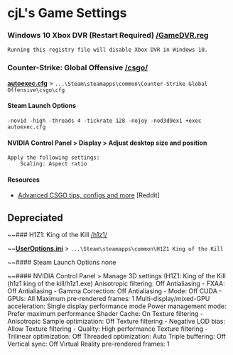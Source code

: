 # cjL's Game Settings

### Windows 10 Xbox DVR (Restart Required) [/GameDVR.reg](https://github.com/cjLGH/game-settings/tree/master/GameDVR.reg)
	Running this registry file will disable Xbox DVR in Windows 10.

### Counter-Strike: Global Offensive [/csgo/](https://github.com/cjLGH/game-settings/tree/master/csgo)

[**autoexec.cfg**](https://github.com/cjLGH/game-settings/blob/master/csgo/autoexec.cfg) > `...\Steam\steamapps\common\Counter-Strike Global Offensive\csgo\cfg`

#### Steam Launch Options
	-novid -high -threads 4 -tickrate 128 -nojoy -nod3d9ex1 +exec autoexec.cfg

#### NVIDIA Control Panel > Display > Adjust desktop size and position
	Apply the following settings:
		Scaling: Aspect ratio

#### Resources
* [Advanced CSGO tips, configs and more](https://www.reddit.com/r/GlobalOffensive/comments/5w3s53/advanced_csgo_tips_configs_and_more/) [Reddit]

## Depreciated
~~### H1Z1: King of the Kill [/h1z1/](https://github.com/cjLGH/game-settings/tree/master/h1z1)

~~[**UserOptions.ini**](https://github.com/cjLGH/game-settings/blob/master/h1z1/UserOptions.ini) > `...\Steam\steamapps\common\H1Z1 King of the Kill`

~~#### Steam Launch Options
	none

~~#### NVIDIA Control Panel > Manage 3D settings  (H1Z1: King of the Kill (h1z1 king of the kill/h1z1.exe)
	Anisotropic filtering: Off
	Antialiasing - FXAA: Off
	Antialiasing - Gamma Correction: Off
	Antialiasing - Mode: Off
	CUDA - GPUs: All
	Maximum pre-rendered frames: 1
	Multi-display/mixed-GPU acceleration: Single display performance mode
	Power management mode: Prefer maximum performance
	Shader Cache: On
	Texture filtering - Anisotropic Sample optimization: Off
	Texture filtering - Negative LOD bias: Allow
	Texture filtering - Quality: High performance
	Texture filtering - Trilinear optimization: Off
	Threaded optimization: Auto
	Triple buffering: Off
	Vertical sync: Off
	Virtual Reality pre-rendered frames: 1

